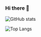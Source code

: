 ### Hi there 👋

<!--
**vdmondkr2002/vdmondkr2002** is a ✨ _special_ ✨ repository because its `README.md` (this file) appears on your GitHub profile.

Here are some ideas to get you started:

- 🔭 I’m currently working on ...
- 🌱 I’m currently learning ...
- 👯 I’m looking to collaborate on ...
- 🤔 I’m looking for help with ...
- 💬 Ask me about ...
- 📫 How to reach me: ...
- 😄 Pronouns: ...
- ⚡ Fun fact: ...
-->

<!--  Github stats-->
![GitHub stats](https://github-readme-stats.vercel.app/api?username=utsavk28&show_icons=true&theme=tokyonight)

<!-- Most used languages-->
![Top Langs](https://github-readme-stats.vercel.app/api/top-langs/?username=utsavk28&theme=tokyonight)

